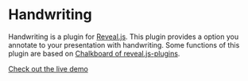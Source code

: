 # Handwriting

Handwriting is a plugin for [Reveal.js](https://github.com/hakimel/reveal.js).
This plugin provides a option you annotate to your presentation with handwriting.
Some functions of this plugin are based on [Chalkboard of reveal.js-plugins](https://github.com/rajgoel/reveal.js-plugins/tree/master/chalkboard).

[Check out the live demo](https://satoshifuku.github.io/handwriting/demo/demo.html)
